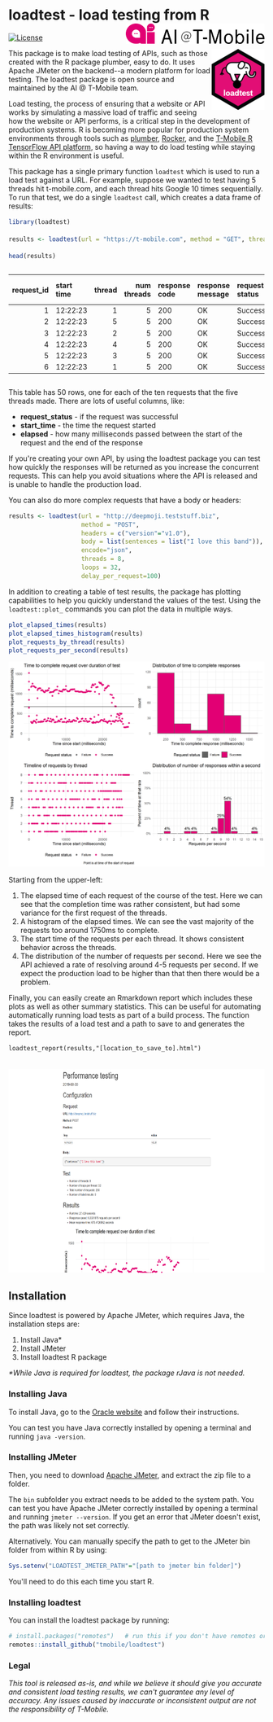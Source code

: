 # loadtest - load testing from R <img src="man/figures/README-ai-logo.png" align="right" height="40px" />

[![License](https://img.shields.io/badge/License-Apache%202.0-yellowgreen.svg)](LICENSE)

<img src="man/figures/README-loadtest-hex.png" align="right"  height="120px"/>

This package is to make load testing of APIs, such as those created with the R package plumber, easy to do. It uses Apache JMeter on the backend--a modern platform for load testing. The loadtest package is open source and maintained by the AI @ T-Mobile team.

Load testing, the process of ensuring that a website or API works by simulating a massive load of traffic and seeing how the website or API performs, is a critical step in the development of production systems. R is becoming more popular for production system environments through tools such as [plumber](https://www.rplumber.io/), [Rocker](https://hub.docker.com/u/rocker/), and the [T-Mobile R TensorFlow API platform](https://github.com/tmobile/r-tensorflow-api), so having a way to do load testing while staying within the R environment is useful.

This package has a single primary function `loadtest` which is used to run a load test against a URL. For example, suppose we wanted to test having 5 threads hit t-mobile.com, and each thread hits Google 10 times sequentially. To run that test, we do a single `loadtest` call, which creates a data frame of results:

```r
library(loadtest)

results <- loadtest(url = "https://t-mobile.com", method = "GET", threads = 2, loops = 10)

head(results)
```

<div style="width: 100%; overflow: auto;">

| request_id|start time | thread| num threads|response code |response message |request status | sent bytes| received bytes| time since start| elapsed| latency| connect|
|----------:|:----------|------:|-----------:|:-------------|:----------------|:--------------|----------:|--------------:|----------------:|-------:|-------:|-------:|
|          1|12:22:23   |      1|           5|200           |OK               |Success        |        115|          12263|                0|     696|     668|     604|
|          2|12:22:23   |      5|           5|200           |OK               |Success        |        115|          13190|                0|     701|     668|     604|
|          3|12:22:23   |      2|           5|200           |OK               |Success        |        115|          12219|                0|     701|     668|     604|
|          4|12:22:23   |      4|           5|200           |OK               |Success        |        115|          12268|                0|     705|     668|     604|
|          5|12:22:23   |      3|           5|200           |OK               |Success        |        115|          12246|                0|     707|     673|     604|
|          6|12:22:23   |      1|           5|200           |OK               |Success        |        115|          12298|              700|     152|     128|      78|

</div>

This table has 50 rows, one for each of the ten requests that the five threads made. There are lots of useful columns, like:

* __request_status__ - if the request was successful
* __start_time__ - the time the request started
* __elapsed__ - how many milliseconds passed between the start of the request and the end of the response

If you're creating your own API, by using the loadtest package you can test how quickly the responses will be returned as you increase the concurrent requests. This can help you avoid situations where the API is released and is unable to handle the production load.

You can also do more complex requests that have a body or headers:

```r
results <- loadtest(url = "http://deepmoji.teststuff.biz",
                    method = "POST",
                    headers = c("version"="v1.0"),
                    body = list(sentences = list("I love this band")),
                    encode="json",
                    threads = 8,
                    loops = 32,
                    delay_per_request=100)
```

In addition to creating a table of test results, the package has plotting capabilities to help you quickly understand the values of the test. Using the `loadtest::plot_` commands you can plot the data in multiple ways.

```r
plot_elapsed_times(results)
plot_elapsed_times_histogram(results)
plot_requests_by_thread(results)
plot_requests_per_second(results)
```

![Example plots](man/figures/README-example-plots.png)

Starting from the upper-left:

1. The elapsed time of each request of the course of the test. Here we can see that the completion time was rather consistent, but had some variance for the first request of the threads.
2. A histogram of the elapsed times. We can see the vast majority of the requests too around 1750ms to complete.
3. The start time of the requests per each thread. It shows consistent behavior across the threads.
4. The distribution of the number of requests per second. Here we see the API achieved a rate of resolving around 4-5 requests per second. If we expect the production load to be higher than that then there would be a problem.

Finally, you can easily create an Rmarkdown report which includes these plots as well as other summary statistics. This can be useful for automating automatically running load tests as part of a build process. The function takes the results of a load test and a path to save to and generates the report.

```{r}
loadtest_report(results,"[location_to_save_to].html")
```

<img src="man/figures/README-example-report.png" height="400px" style="margin-top:20px">

## Installation

Since loadtest is powered by Apache JMeter, which requires Java, the installation steps are:

1. Install Java*
2. Install JMeter
3. Install loadtest R package

_*While Java is required for loadtest, the package rJava is not needed._

### Installing Java

To install Java, go to the [Oracle website](https://java.com/en/download/help/download_options.xml) and follow their instructions.

You can test you have Java correctly installed by opening a terminal and running `java -version`.

### Installing JMeter

Then, you need to download [Apache JMeter](https://jmeter.apache.org/download_jmeter.cgi), and extract the zip file to a folder.

The `bin` subfolder you extract needs to be added to the system path. You can test you have Apache JMeter correctly installed by opening a terminal and running `jmeter --version`. If you get an error that JMeter doesn't exist, the path was likely not set correctly. 

Alternatively. You can manually specify the path to get to the JMeter bin folder from within R by using:

```r
Sys.setenv("LOADTEST_JMETER_PATH"="[path to jmeter bin folder]")
```

You'll need to do this each time you start R.

### Installing loadtest

You can install the loadtest package by running:

```r
# install.packages("remotes")   # run this if you don't have remotes or devtools installed
remotes::install_github("tmobile/loadtest")
```

### Legal 

_This tool is released as-is, and while we believe it should give you accurate and consistent load testing results, we can't guarantee any level of accuracy. Any issues caused by inaccurate or inconsistent output are not the responsibility of T-Mobile._
